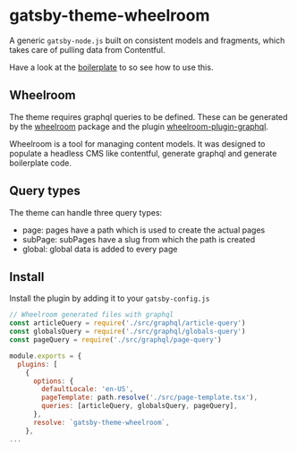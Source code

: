# gatsby-theme-wheelroom

A generic `gatsby-node.js` built on consistent models and fragments, which takes
care of pulling data from Contentful.

Have a look at the [boilerplate](https://github.com/jaccomeijer/wheelroom/tree/master/packages/boilerplate) to so see how to use this.

## Wheelroom

The theme requires graphql queries to be defined. These can be generated by the
[wheelroom](https://www.npmjs.com/package/@jacco-meijer/wheelroom) package and the plugin [wheelroom-plugin-graphql](https://www.npmjs.com/package/@jacco-meijer/wheelroom-plugin-graphql).

Wheelroom is a tool for managing content models. It was designed to populate a
headless CMS like contentful, generate graphql and generate boilerplate code.

## Query types

The theme can handle three query types:

- page: pages have a path which is used to create the actual pages
- subPage: subPages have a slug from which the path is created
- global: global data is added to every page

## Install

Install the plugin by adding it to your `gatsby-config.js`

```javascript
// Wheelroom generated files with graphql
const articleQuery = require('./src/graphql/article-query')
const globalsQuery = require('./src/graphql/globals-query')
const pageQuery = require('./src/graphql/page-query')

module.exports = {
  plugins: [
    {
      options: {
        defaultLocale: 'en-US',
        pageTemplate: path.resolve('./src/page-template.tsx'),
        queries: [articleQuery, globalsQuery, pageQuery],
      },
      resolve: `gatsby-theme-wheelroom`,
    },
...
```
